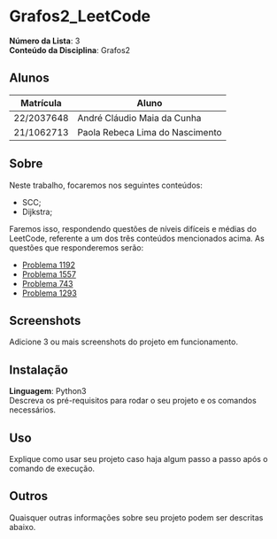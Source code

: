 # Grafos2_LeetCode

**Número da Lista**: 3<br>
**Conteúdo da Disciplina**: Grafos2<br>

## Alunos
|Matrícula | Aluno |
| -- | -- |
| 22/2037648  |  André Cláudio Maia da Cunha |
| 21/1062713 |  	Paola Rebeca Lima do Nascimento |

## Sobre 
Neste trabalho, focaremos nos seguintes conteúdos:
- SCC;
- Dijkstra;

Faremos isso, respondendo questões de níveis difíceis e médias do LeetCode, referente a um dos três conteúdos mencionados acima. As questões que responderemos serão:
- [Problema 1192](https://leetcode.com/problems/critical-connections-in-a-network/description/)
- [Problema 1557](https://leetcode.com/problems/minimum-number-of-vertices-to-reach-all-nodes/description/)
- [Problema 743](https://leetcode.com/problems/network-delay-time/description/)
- [Problema 1293](https://leetcode.com/problems/shortest-path-in-a-grid-with-obstacles-elimination/description/)
## Screenshots
Adicione 3 ou mais screenshots do projeto em funcionamento.

## Instalação 
**Linguagem**: Python3<br>
Descreva os pré-requisitos para rodar o seu projeto e os comandos necessários.

## Uso 
Explique como usar seu projeto caso haja algum passo a passo após o comando de execução.

## Outros 
Quaisquer outras informações sobre seu projeto podem ser descritas abaixo.





